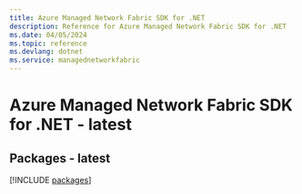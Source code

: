 ```yaml
---
title: Azure Managed Network Fabric SDK for .NET
description: Reference for Azure Managed Network Fabric SDK for .NET
ms.date: 04/05/2024
ms.topic: reference
ms.devlang: dotnet
ms.service: managednetworkfabric
---
```

# Azure Managed Network Fabric SDK for .NET - latest
## Packages - latest
[!INCLUDE [packages](managed-network-fabric-index.md)]